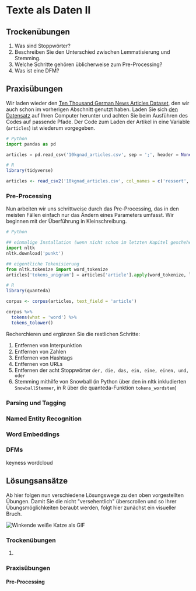 # Texte als Daten II

## Trockenübungen

1. Was sind Stoppwörter?
1. Beschreiben Sie den Unterschied zwischen Lemmatisierung und Stemming.
1. Welche Schritte gehören üblicherweise zum Pre-Processing?
1. Was ist eine DFM?


## Praxisübungen

Wir laden wieder den [Ten Thousand German News Articles Dataset](https://github.com/tblock/10kGNAD), den wir auch schon im vorherigen Abschnitt genutzt haben. Laden Sie sich [den Datensatz](https://github.com/datenfruehstueck/ccs/blob/main/08_Texte-als-Daten-1/10kgnad_articles.csv) auf Ihren Computer herunter und achten Sie beim Ausführen des Codes auf passende Pfade. Der Code zum Laden der Artikel in eine Variable (`articles`) ist wiederum vorgegeben.

```python
# Python
import pandas as pd

articles = pd.read_csv('10kgnad_articles.csv', sep = ';', header = None, names = [ 'ressort', 'article' ], quotechar = "'")
```

```r
# R
library(tidyverse)

articles <- read_csv2('10kgnad_articles.csv', col_names = c('ressort', 'article'), quote = "'", col_types = 'cc')
```


### Pre-Processing

Nun arbeiten wir uns schrittweise durch das Pre-Processing, das in den meisten Fällen einfach nur das Ändern eines Parameters umfasst. Wir beginnen mit der Überführung in Kleinschreibung.

```python
# Python

## einmalige Installation (wenn nicht schon im letzten Kapitel geschehen)
import nltk
nltk.download('punkt')

## eigentliche Tokenisierung
from nltk.tokenize import word_tokenize
articles['tokens_unigram'] = articles['article'].apply(word_tokenize, language='german')
```

```r
# R
library(quanteda)

corpus <- corpus(articles, text_field = 'article')

corpus %>%
  tokens(what = 'word') %>%
  tokens_tolower()
```

Recherchieren und ergänzen Sie die restlichen Schritte:

1. Entfernen von Interpunktion
1. Entfernen von Zahlen
1. Entfernen von Hashtags
1. Entfernen von URLs
1. Entfernen der acht Stoppwörter `der, die, das, ein, eine, einen, und, oder`
1. Stemming mithilfe von Snowball (in Python über den in nltk inkludierten `SnowballStemmer`, in R über die quanteda-Funktion `tokens_wordstem`)


### Parsing und Tagging

### Named Entity Recognition

### Word Embeddings

### DFMs

keyness
wordcloud


## Lösungsansätze

Ab hier folgen nun verschiedene Lösungswege zu den oben vorgestellten Übungen. Damit Sie die nicht "versehentlich" überscrollen und so Ihrer Übungsmöglichkeiten beraubt werden, folgt hier zunächst ein visueller Bruch.

![Winkende weiße Katze als GIF](https://media.giphy.com/media/vFKqnCdLPNOKc/giphy.gif)

### Trockenübungen

1. 


### Praxisübungen

#### Pre-Processing
